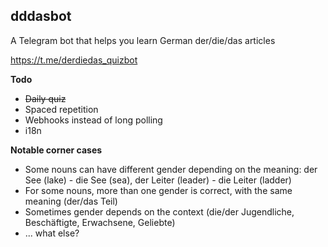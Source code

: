 ## dddasbot
A Telegram bot that helps you learn German der/die/das articles

https://t.me/derdiedas_quizbot

**Todo**
- ~~Daily quiz~~
- Spaced repetition
- Webhooks instead of long polling
- i18n

**Notable corner cases**
- Some nouns can have different gender depending on the meaning: der See (lake) - die See (sea), der Leiter (leader) - die Leiter (ladder)
- For some nouns, more than one gender is correct, with the same meaning (der/das Teil)
- Sometimes gender depends on the context (die/der Jugendliche, Beschäftigte, Erwachsene, Geliebte)
- ... what else?
